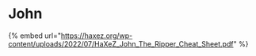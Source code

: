 # John

{% embed url="https://haxez.org/wp-content/uploads/2022/07/HaXeZ_John_The_Ripper_Cheat_Sheet.pdf" %}
